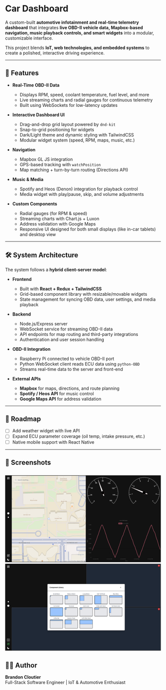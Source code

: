 # Car Dashboard

A custom-built **automotive infotainment and real-time telemetry dashboard** that integrates **live OBD-II vehicle data, Mapbox-based navigation, music playback controls, and smart widgets** into a modular, customizable interface.  

This project blends **IoT, web technologies, and embedded systems** to create a polished, interactive driving experience.

---

## 🚗 Features

- **Real-Time OBD-II Data**
  - Displays RPM, speed, coolant temperature, fuel level, and more
  - Live streaming charts and radial gauges for continuous telemetry
  - Built using WebSockets for low-latency updates

- **Interactive Dashboard UI**
  - Drag-and-drop grid layout powered by `dnd-kit`
  - Snap-to-grid positioning for widgets
  - Dark/Light theme and dynamic styling with TailwindCSS
  - Modular widget system (speed, RPM, maps, music, etc.)

- **Navigation**
  - Mapbox GL JS integration
  - GPS-based tracking with `watchPosition`
  - Map matching + turn-by-turn routing (Directions API)

- **Music & Media**
  - Spotify and Heos (Denon) integration for playback control
  - Media widget with play/pause, skip, and volume adjustments

- **Custom Components**
  - Radial gauges (for RPM & speed)
  - Streaming charts with Chart.js + Luxon
  - Address validation with Google Maps
  - Responsive UI designed for both small displays (like in-car tablets) and desktop view

---

## 🛠️ System Architecture

The system follows a **hybrid client-server model**:

- **Frontend**
  - Built with **React + Redux + TailwindCSS**
  - Grid-based component library with resizable/movable widgets
  - State management for syncing OBD data, user settings, and media playback

- **Backend**
  - Node.js/Express server
  - WebSocket service for streaming OBD-II data
  - API endpoints for map routing and third-party integrations
  - Authentication and user session handling

- **OBD-II Integration**
  - Raspberry Pi connected to vehicle OBD-II port
  - Python WebSocket client reads ECU data using `python-OBD`
  - Streams real-time data to the server and front-end

- **External APIs**
  - **Mapbox** for maps, directions, and route planning
  - **Spotify / Heos API** for music control
  - **Google Maps API** for address validation

---

## 🎯 Roadmap

- [ ] Add weather widget with live API
- [ ] Expand ECU parameter coverage (oil temp, intake pressure, etc.)
- [ ] Native mobile support with React Native

---

## 📸 Screenshots
![dashboard screenshot](/github-images/cardashboard.png)
![dashboard screenshot 2](/github-images/cardashboard2.png)
---

## 🧑‍💻 Author

**Brandon Cloutier**  
Full-Stack Software Engineer | IoT & Automotive Enthusiast
